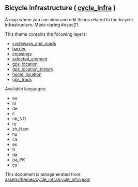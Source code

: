 [//]: # (WARNING: this file is automatically generated. Please find the sources at the bottom and edit those sources)

 Bicycle infrastructure ( [cycle_infra](https://mapcomplete.osm.be/cycle_infra) ) 
----------------------------------------------------------------------------------



A map where you can view and edit things related to the bicycle infrastructure. Made during #osoc21.

This theme contains the following layers:



  - [cycleways_and_roads](../Layers/cycleways_and_roads.md)
  - [barrier](../Layers/barrier.md)
  - [crossings](../Layers/crossings.md)
  - [selected_element](../Layers/selected_element.md)
  - [gps_location](../Layers/gps_location.md)
  - [gps_location_history](../Layers/gps_location_history.md)
  - [home_location](../Layers/home_location.md)
  - [gps_track](../Layers/gps_track.md)


Available languages:



  - en
  - nl
  - de
  - it
  - nb_NO
  - ru
  - zh_Hant
  - hu
  - ca
  - es
  - fr
  - da
  - pa_PK
  - cs
 

This document is autogenerated from [assets/themes/cycle_infra/cycle_infra.json](https://github.com/pietervdvn/MapComplete/blob/develop/assets/themes/cycle_infra/cycle_infra.json)
